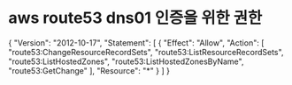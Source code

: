# aws route53 dns01 인증을 위한 권한

{
    "Version": "2012-10-17",
    "Statement": [
        {
            "Effect": "Allow",
            "Action": [
                "route53:ChangeResourceRecordSets",
                "route53:ListResourceRecordSets",
                "route53:ListHostedZones",
                "route53:ListHostedZonesByName",
                "route53:GetChange"
            ],
            "Resource": "*"
        }
    ]
}